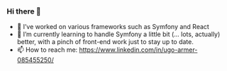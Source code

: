 ### Hi there 👋

<!--
**Ugarm/ugarm** is a ✨ _special_ ✨ repository because its `README.md` (this file) appears on your GitHub profile.

<!-- Here are some ideas to get you started: -->

- 🔭 I’ve worked on various frameworks such as Symfony and React
- 🌱 I’m currently learning to handle Symfony a little bit (... lots, actually) better, with a pinch of front-end work just to stay up to date.
- 📫 How to reach me: https://www.linkedin.com/in/ugo-armer-085455250/

